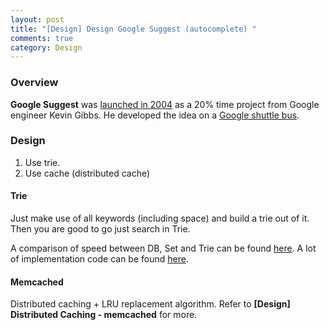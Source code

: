 ```yaml
---
layout: post
title: "[Design] Design Google Suggest (autocomplete) "
comments: true
category: Design
---
```


### Overview

**Google Suggest** was [launched in 2004](http://googleblog.blogspot.sg/2004/12/ive-got-suggestion.html) as a 20% time project from Google engineer Kevin Gibbs. He developed the idea on a [Google shuttle bus](http://www.theatlantic.com/technology/archive/2013/08/how-googles-autocomplete-was-created-invented-born/278991/).

### Design

1. Use trie.
1. Use cache (distributed cache)

#### Trie

Just make use of all keywords (including space) and build a trie out of it. Then you are good to go just search in Trie.

A comparison of speed between DB, Set and Trie can be found [here](http://sujitpal.blogspot.sg/2007/02/three-autocomplete-implementations.html). A lot of implementation code can be found [here](http://stackoverflow.com/questions/7058724/how-to-create-an-efficient-auto-complete).

#### Memcached

Distributed caching + LRU replacement algorithm. Refer to **[Design] Distributed Caching - memcached** for more.
